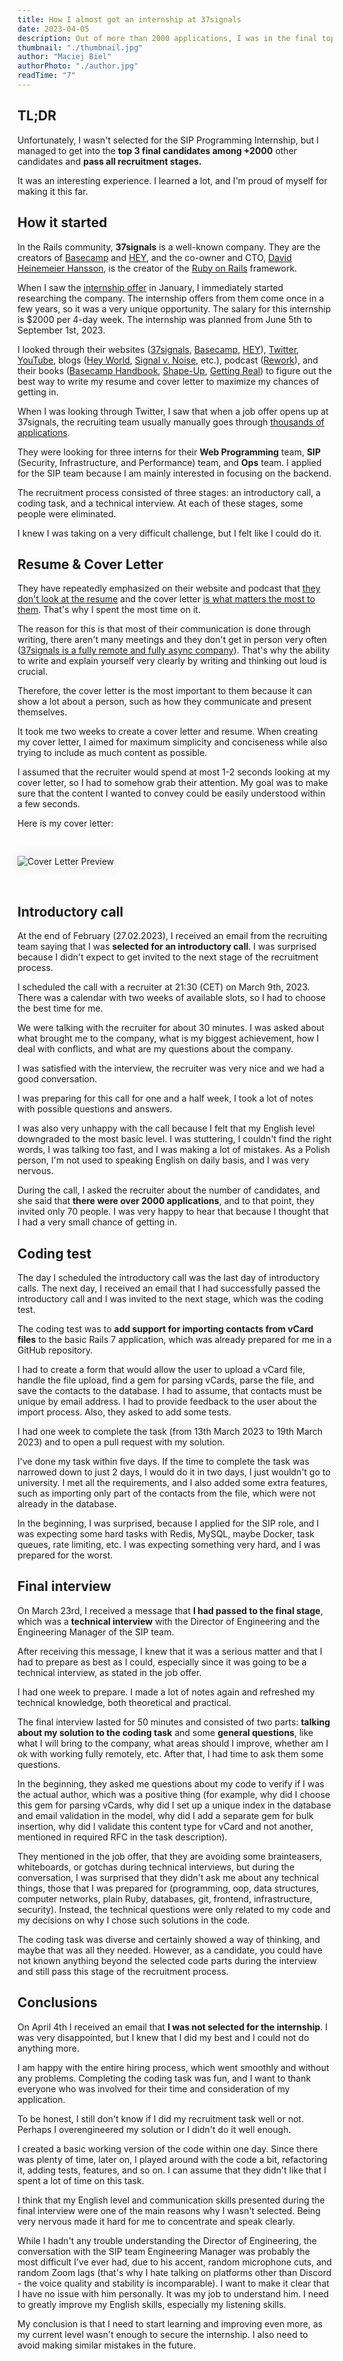```yaml
---
title: How I almost got an internship at 37signals
date: 2023-04-05
description: Out of more than 2000 applications, I was in the final top 3 candidates.
thumbnail: "./thumbnail.jpg"
author: "Maciej Biel"
authorPhoto: "./author.jpg"
readTime: "7"
---
```


<style>
  .cover-letter {
    padding: 30px 0;
  }

  .cover-letter img{
    box-shadow: 0 0 20px 0 rgba(0, 0, 0, 0.1)!important;
  }
</style>

## TL;DR

Unfortunately, I wasn't selected for the SIP Programming Internship, but I managed to get into the **top 3 final candidates among +2000** other candidates and **pass all recruitment stages.**

It was an interesting experience. I learned a lot, and I'm proud of myself for making it this far.

## How it started

In the Rails community, **37signals** is a well-known company. They are the creators of [Basecamp](https://basecamp.com/) and [HEY](https://www.hey.com/), and the co-owner and CTO, [David Heinemeier Hansson](https://twitter.com/dhh), is the creator of the [Ruby on Rails](https://rubyonrails.org/) framework.

When I saw the [internship offer](https://startup.jobs/internships-summer-23-37signals-4038698) in January, I immediately started researching the company. The internship offers from them come once in a few years, so it was a very unique opportunity. The salary for this internship is $2000 per 4-day week. The internship was planned from June 5th to September 1st, 2023.

I looked through their websites ([37signals](https://37signals.com/), [Basecamp](https://basecamp.com/), [HEY](https://www.hey.com/)), [Twitter](https://twitter.com/dhh), [YouTube](https://www.youtube.com/@basecamp), blogs ([Hey World](https://world.hey.com/dhh), [Signal v. Noise](https://m.signalvnoise.com/), etc.), podcast ([Rework](https://37signals.com/podcast/)), and their books ([Basecamp Handbook](https://basecamp.com/handbook), [Shape-Up](https://basecamp.com/shapeup), [Getting Real](https://basecamp.com/gettingreal)) to figure out the best way to write my resume and cover letter to maximize my chances of getting in.

When I was looking through Twitter, I saw that when a job offer opens up at 37signals, the recruiting team usually manually goes through [thousands of applications](https://twitter.com/dhh/status/1233165530271379456).

They were looking for three interns for their **Web Programming** team, **SIP** (Security, Infrastructure, and Performance) team, and **Ops** team. I applied for the SIP team because I am mainly interested in focusing on the backend.

The recruitment process consisted of three stages: an introductory call, a coding task, and a technical interview. At each of these stages, some people were eliminated.

I knew I was taking on a very difficult challenge, but I felt like I could do it.

## Resume & Cover Letter

They have repeatedly emphasized on their website and podcast that [they don't look at the resume](https://www.youtube.com/shorts/SUrp_6HN_qM) and the cover letter [is what matters the most to them](https://signalvnoise.com/posts/1748-forget-the-resume-kill-on-the-cover-letter). That's why I spent the most time on it.

The reason for this is that most of their communication is done through writing, there aren't many meetings and they don't get in person very often ([37signals is a fully remote and fully async company](https://basecamp.com/handbook/09-how-we-work#asynchronously)). That's why the ability to write and explain yourself very clearly by writing and thinking out loud is crucial.

Therefore, the cover letter is the most important to them because it can show a lot about a person, such as how they communicate and present themselves.

It took me two weeks to create a cover letter and resume. When creating my cover letter, I aimed for maximum simplicity and conciseness while also trying to include as much content as possible.

I assumed that the recruiter would spend at most 1-2 seconds looking at my cover letter, so I had to somehow grab their attention. My goal was to make sure that the content I wanted to convey could be easily understood within a few seconds.

Here is my cover letter:

<div class="cover-letter">
  <img src="./cover_letter.png"  alt="Cover Letter Preview" />
</div>

## Introductory call

At the end of February (27.02.2023), I received an email from the recruiting team saying that I was **selected for an introductory call**. I was surprised because I didn't expect to get invited to the next stage of the recruitment process.

I scheduled the call with a recruiter at 21:30 (CET) on March 9th, 2023. There was a calendar with two weeks of available slots, so I had to choose the best time for me.

We were talking with the recruiter for about 30 minutes. I was asked about what brought me to the company, what is my biggest achievement, how I deal with conflicts, and what are my questions about the company.

I was satisfied with the interview, the recruiter was very nice and we had a good conversation.

I was preparing for this call for one and a half week, I took a lot of notes with possible questions and answers.

I was also very unhappy with the call because I felt that my English level downgraded to the most basic level. I was stuttering, I couldn't find the right words, I was talking too fast, and I was making a lot of mistakes. As a Polish person, I'm not used to speaking English on daily basis, and I was very nervous.

During the call, I asked the recruiter about the number of candidates, and she said that **there were over 2000 applications**, and to that point, they invited only 70 people. I was very happy to hear that because I thought that I had a very small chance of getting in.

## Coding test

The day I scheduled the introductory call was the last day of introductory calls. The next day, I received an email that I had successfully passed the introductory call and I was invited to the next stage, which was the coding test.

The coding test was to **add support for importing contacts from vCard files** to the basic Rails 7 application, which was already prepared for me in a GitHub repository.

I had to create a form that would allow the user to upload a vCard file, handle the file upload, find a gem for parsing vCards, parse the file, and save the contacts to the database. I had to assume, that contacts must be unique by email address. I had to provide feedback to the user about the import process. Also, they asked to add some tests.

I had one week to complete the task (from 13th March 2023 to 19th March 2023) and to open a pull request with my solution.

I've done my task within five days. If the time to complete the task was narrowed down to just 2 days, I would do it in two days, I just wouldn't go to university. I met all the requirements, and I also added some extra features, such as importing only part of the contacts from the file, which were not already in the database.

In the beginning, I was surprised, because I applied for the SIP role, and I was expecting some hard tasks with Redis, MySQL, maybe Docker, task queues, rate limiting, etc. I was expecting something very hard, and I was prepared for the worst.

## Final interview

On March 23rd, I received a message that **I had passed to the final stage**, which was a **technical interview** with the Director of Engineering and the Engineering Manager of the SIP team.

After receiving this message, I knew that it was a serious matter and that I had to prepare as best as I could, especially since it was going to be a technical interview, as stated in the job offer.

I had one week to prepare. I made a lot of notes again and refreshed my technical knowledge, both theoretical and practical.

The final interview lasted for 50 minutes and consisted of two parts: **talking about my solution to the coding task** and some **general questions**, like what I will bring to the company, what areas should I improve, whether am I ok with working fully remotely, etc. After that, I had time to ask them some questions.

In the beginning, they asked me questions about my code to verify if I was the actual author, which was a positive thing (for example, why did I choose this gem for parsing vCards, why did I set up a unique index in the database and email validation in the model, why did I add a separate gem for bulk insertion, why did I validate this content type for vCard and not another, mentioned in required RFC in the task description).

They mentioned in the job offer, that they are avoiding some brainteasers, whiteboards, or gotchas during technical interviews, but during the conversation, I was surprised that they didn't ask me about any technical things, those that I was prepared for (programming, oop, data structures, computer networks, plain Ruby, databases, git, frontend, infrastructure, security). Instead, the technical questions were only related to my code and my decisions on why I chose such solutions in the code.

The coding task was diverse and certainly showed a way of thinking, and maybe that was all they needed. However, as a candidate, you could have not known anything beyond the selected code parts during the interview and still pass this stage of the recruitment process.

## Conclusions

On April 4th I received an email that **I was not selected for the internship**. I was very disappointed, but I knew that I did my best and I could not do anything more.

I am happy with the entire hiring process, which went smoothly and without any problems. Completing the coding task was fun, and I want to thank everyone who was involved for their time and consideration of my application.

To be honest, I still don't know if I did my recruitment task well or not. Perhaps I overengineered my solution or I didn't do it well enough.

I created a basic working version of the code within one day. Since there was plenty of time, later on, I played around with the code a bit, refactoring it, adding tests, features, and so on. I can assume that they didn't like that I spent a lot of time on this task.

I think that my English level and communication skills presented during the final interview were one of the main reasons why I wasn't selected. Being very nervous made it hard for me to concentrate and speak clearly.

While I hadn't any trouble understanding the Director of Engineering, the conversation with the SIP team Engineering Manager was probably the most difficult I've ever had, due to his accent, random microphone cuts, and random Zoom lags (that's why I hate talking on platforms other than Discord - the voice quality and stability is incomparable). I want to make it clear that I have no issue with him personally. It was my job to understand him. I need to greatly improve my English skills, especially my listening skills.

My conclusion is that I need to start learning and improving even more, as my current level wasn't enough to secure the internship. I also need to avoid making similar mistakes in the future.
